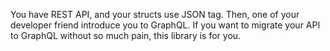 You have REST API, and your structs use JSON tag. Then, one of your developer friend introduce you to GraphQL. If you want to migrate your API to GraphQL without so much pain, this library is for you.